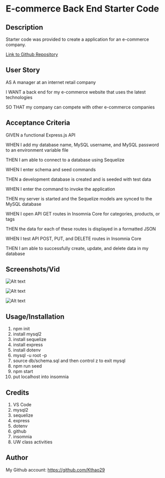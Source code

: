 # E-commerce Back End Starter Code

## Description
Starter code was provided to create a application for an e-commerce company. 




[Link to Github Repository](https://github.com/Kthao29/cyber_mall)


## User Story

AS A manager at an internet retail company

I WANT a back end for my e-commerce website that uses the latest technologies

SO THAT my company can compete with other e-commerce companies

## Acceptance Criteria

GIVEN a functional Express.js API

WHEN I add my database name, MySQL username, and MySQL password to an environment variable file

THEN I am able to connect to a database using Sequelize

WHEN I enter schema and seed commands

THEN a development database is created and is seeded with test data

WHEN I enter the command to invoke the application

THEN my server is started and the Sequelize models are synced to the MySQL database

WHEN I open API GET routes in Insomnia Core for categories, products, or tags

THEN the data for each of these routes is displayed in a formatted JSON

WHEN I test API POST, PUT, and DELETE routes in Insomnia Core

THEN I am able to successfully create, update, and delete data in my database

## Screenshots/Vid

![Alt text](<Develop/screenshots/Screenshot 2023-12-07 at 6.23.09 PM.png>)

![Alt text](<Develop/screenshots/Screenshot 2023-12-07 at 6.23.19 PM.png>)

![Alt text](<Develop/screenshots/Screenshot 2023-12-07 at 6.23.29 PM.png>)

## Usage/Installation

1. npm init
2. install mysql2
3. install sequelize
4. install express
5. install dotenv
6. mysql -u root -p
7. source db/schema.sql and then control z to exit mysql
8. npm run seed
9. npm start
10. put localhost into insomnia

## Credits 

1. VS Code
2. mysql2
3. sequelize
4. express
5. dotenv
6. github
7. insomnia
8. UW class activities

## Author

My Github account: https://github.com/Kthao29


